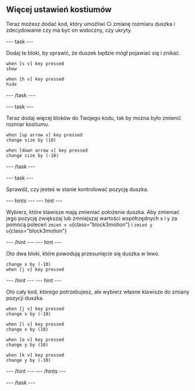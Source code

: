 ## Więcej ustawień kostiumów

Teraz możesz dodać kod, który umożliwi Ci zmianę rozmiaru duszka i zdecydowanie czy ma być on widoczny, czy ukryty.

--- task ---

Dodaj te bloki, by sprawić, że duszek będzie mógł pojawiać się i znikać.

```blocks3
when [s v] key pressed
show

when [h v] key pressed
hide
```

--- /task ---

--- task ---

Teraz dodaj więcej bloków do Twojego kodu, tak by można było zmienić rozmiar kostiumu.

```blocks3
when [up arrow v] key pressed
change size by (10)

when [down arrow v] key pressed
change size by (-10)
```

--- /task ---

--- task ---

Sprawdź, czy jesteś w stanie kontrolować pozycję duszka.

--- hints --- --- hint ---

Wybierz, które klawisze mają zmieniać położenie duszka. Aby zmieniać jego pozycję zwiększaj lub zmniejszaj wartości współrzędnych x i y za pomocą poleceń `zmień x o`{class="block3motion"} i `zmień y o`{class="block3motion"}

--- /hint --- --- hint ---

Oto dwa bloki, które powodują przesunięcie się duszka w lewo.

```blocks3
change x by (-10)
when [j v] key pressed
```

--- /hint --- --- hint ---

Oto cały kod, którego potrzebujesz, ale wybierz własne klawisze do zmiany pozycji duszka.

```blocks3
when [j v] key pressed
change x by (-10)

when [l v] key pressed
change x by (10)

when [o v] key pressed
change y by (10)

when [k v] key pressed
change y by (-10)
```

--- /hint --- --- /hints ---



--- /task ---



